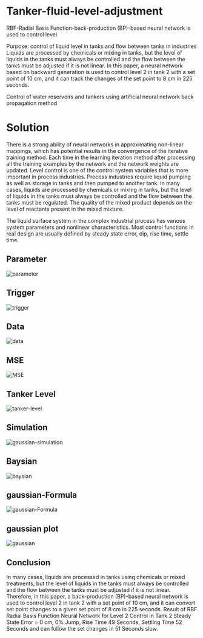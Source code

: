 # Tanker-fluid-level-adjustment
RBF-Radial Basis Function-back-production (BP)-based neural network is used to control level 

Purpose: control of liquid level in tanks and flow between tanks in industries
Liquids are processed by chemicals or mixing in tanks, but the level of liquids in the tanks must always be controlled and the flow between the tanks must be adjusted if it is not linear.
In this paper, a neural network based on backward generation is used to control level 2 in tank 2 with a set point of 10 cm, and it can track the changes of the set point to 8 cm in 225 seconds.

Control of water reservoirs and tankers using artificial neural network back propagation method

# Solution
There is a strong ability of neural networks in approximating non-linear mappings, which has potential results in the convergence of the iterative training method. Each time in the learning iteration method after processing all the training examples by the network and the network weights are updated.
Level control is one of the control system variables that is more important in process industries. Process industries require liquid pumping as well as storage in tanks and then pumped to another tank. In many cases, liquids are processed by chemicals or mixing in tanks, but the level of liquids in the tanks must always be controlled and the flow between the tanks must be regulated. The quality of the mixed product depends on the level of reactants present in the mixed mixture.

The liquid surface system in the complex industrial process has various system parameters and nonlinear characteristics. Most control functions in real design are usually defined by steady state error, dip, rise time, settle time.

## Parameter
![parameter](https://github.com/RoshaSoft/Tanker-fluid-level-adjustment/assets/85801966/dbfd63dd-7fd7-487c-924c-dc0dd8f7dfdf)

## Trigger
![trigger](https://github.com/RoshaSoft/Tanker-fluid-level-adjustment/assets/85801966/67558918-638e-40cf-953e-309b7e15d840)

## Data
![data](https://github.com/RoshaSoft/Tanker-fluid-level-adjustment/assets/85801966/0afd2fe7-0dfb-47b9-a452-7b7cf79872c1)


## MSE
![MSE](https://github.com/RoshaSoft/Tanker-fluid-level-adjustment/assets/85801966/9c92699d-639b-4b88-ae6b-582e2d2a8dc0)

## Tanker Level
![tanker-level](https://github.com/RoshaSoft/Tanker-fluid-level-adjustment/assets/85801966/91e7093b-b2dc-4268-8348-0a510d3bd818)

## Simulation
![gaussian-simulation](https://github.com/RoshaSoft/Tanker-fluid-level-adjustment/assets/85801966/4e4012c0-3d95-4e7c-b56c-631c4bade545)

## Baysian
![baysian](https://github.com/RoshaSoft/Tanker-fluid-level-adjustment/assets/85801966/0f21a998-0b22-430d-92ff-6baefab99256)

## gaussian-Formula
![gaussian-Formula](https://github.com/RoshaSoft/Tanker-fluid-level-adjustment/assets/85801966/d3f67c55-e692-40c6-a09c-0fc5cf1225f1)

## gaussian plot
![gaussian](https://github.com/RoshaSoft/Tanker-fluid-level-adjustment/assets/85801966/bb1d4e26-34a8-4cd1-8021-ddcf38b92fc6)


## Conclusion


In many cases, liquids are processed in tanks using chemicals or mixed treatments, but the level of liquids in the tanks must always be controlled and the flow between the tanks must be adjusted if it is not linear. Therefore, in this paper, a back-production (BP)-based neural network is used to control level 2 in tank 2 with a set point of 10 cm, and it can convert set point changes to a given set point of 8 cm in 225 seconds. Result of RBF Radial Basis Function Neural Network for Level 2 Control in Tank 2 Steady State Error = 0 cm, 0% Jump, Rise Time 49 Seconds, Settling Time 52 Seconds and can follow the set changes in 51 Seconds slow.
